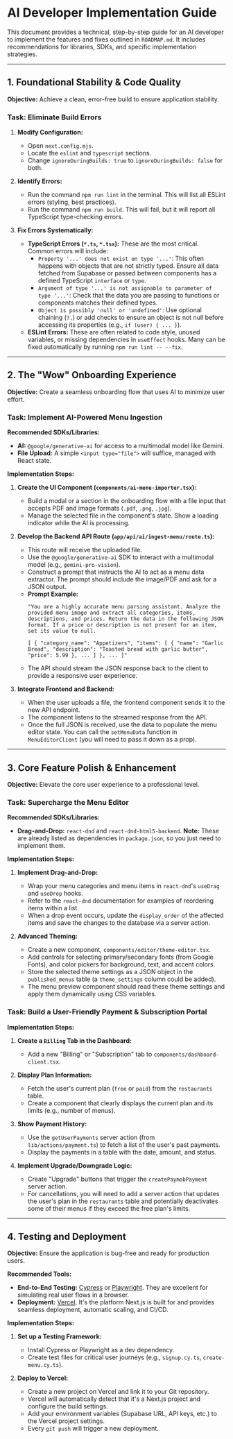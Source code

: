 # AI Developer Implementation Guide

This document provides a technical, step-by-step guide for an AI developer to implement the features and fixes outlined in `ROADMAP.md`. It includes recommendations for libraries, SDKs, and specific implementation strategies.

---

## 1. Foundational Stability & Code Quality

**Objective:** Achieve a clean, error-free build to ensure application stability.

### Task: Eliminate Build Errors

1.  **Modify Configuration:**
    *   Open `next.config.mjs`.
    *   Locate the `eslint` and `typescript` sections.
    *   Change `ignoreDuringBuilds: true` to `ignoreDuringBuilds: false` for both.

2.  **Identify Errors:**
    *   Run the command `npm run lint` in the terminal. This will list all ESLint errors (styling, best practices).
    *   Run the command `npm run build`. This will fail, but it will report all TypeScript type-checking errors.

3.  **Fix Errors Systematically:**
    *   **TypeScript Errors (`*.ts`, `*.tsx`):** These are the most critical. Common errors will include:
        *   `Property '...' does not exist on type '...'`: This often happens with objects that are not strictly typed. Ensure all data fetched from Supabase or passed between components has a defined TypeScript `interface` or `type`.
        *   `Argument of type '...' is not assignable to parameter of type '...'`: Check that the data you are passing to functions or components matches their defined types.
        *   `Object is possibly 'null' or 'undefined'`: Use optional chaining (`?.`) or add checks to ensure an object is not null before accessing its properties (e.g., `if (user) { ... }`).
    *   **ESLint Errors:** These are often related to code style, unused variables, or missing dependencies in `useEffect` hooks. Many can be fixed automatically by running `npm run lint -- --fix`.

---

## 2. The "Wow" Onboarding Experience

**Objective:** Create a seamless onboarding flow that uses AI to minimize user effort.

### Task: Implement AI-Powered Menu Ingestion

**Recommended SDKs/Libraries:**
*   **AI:** `@google/generative-ai` for access to a multimodal model like Gemini.
*   **File Upload:** A simple `<input type="file">` will suffice, managed with React state.

**Implementation Steps:**

1.  **Create the UI Component (`components/ai-menu-importer.tsx`):**
    *   Build a modal or a section in the onboarding flow with a file input that accepts PDF and image formats (`.pdf`, `.png`, `.jpg`).
    *   Manage the selected file in the component's state. Show a loading indicator while the AI is processing.

2.  **Develop the Backend API Route (`app/api/ai/ingest-menu/route.ts`):**
    *   This route will receive the uploaded file.
    *   Use the `@google/generative-ai` SDK to interact with a multimodal model (e.g., `gemini-pro-vision`).
    *   Construct a prompt that instructs the AI to act as a menu data extractor. The prompt should include the image/PDF and ask for a JSON output.
    *   **Prompt Example:**
        ```
        "You are a highly accurate menu parsing assistant. Analyze the provided menu image and extract all categories, items, descriptions, and prices. Return the data in the following JSON format. If a price or description is not present for an item, set its value to null.

        [ { "category_name": "Appetizers", "items": [ { "name": "Garlic Bread", "description": "Toasted bread with garlic butter", "price": 5.99 }, ... ] }, ... ]"
        ```
    *   The API should stream the JSON response back to the client to provide a responsive user experience.

3.  **Integrate Frontend and Backend:**
    *   When the user uploads a file, the frontend component sends it to the new API endpoint.
    *   The component listens to the streamed response from the API.
    *   Once the full JSON is received, use the data to populate the menu editor state. You can call the `setMenuData` function in `MenuEditorClient` (you will need to pass it down as a prop).

---

## 3. Core Feature Polish & Enhancement

**Objective:** Elevate the core user experience to a professional level.

### Task: Supercharge the Menu Editor

**Recommended SDKs/Libraries:**
*   **Drag-and-Drop:** `react-dnd` and `react-dnd-html5-backend`. **Note:** These are already listed as dependencies in `package.json`, so you just need to implement them.

**Implementation Steps:**

1.  **Implement Drag-and-Drop:**
    *   Wrap your menu categories and menu items in `react-dnd`'s `useDrag` and `useDrop` hooks.
    *   Refer to the `react-dnd` documentation for examples of reordering items within a list.
    *   When a drop event occurs, update the `display_order` of the affected items and save the changes to the database via a server action.

2.  **Advanced Theming:**
    *   Create a new component, `components/editor/theme-editor.tsx`.
    *   Add controls for selecting primary/secondary fonts (from Google Fonts), and color pickers for background, text, and accent colors.
    *   Store the selected theme settings as a JSON object in the `published_menus` table (a `theme_settings` column could be added).
    *   The menu preview component should read these theme settings and apply them dynamically using CSS variables.

### Task: Build a User-Friendly Payment & Subscription Portal

**Implementation Steps:**

1.  **Create a `Billing` Tab in the Dashboard:**
    *   Add a new "Billing" or "Subscription" tab to `components/dashboard-client.tsx`.

2.  **Display Plan Information:**
    *   Fetch the user's current plan (`free` or `paid`) from the `restaurants` table.
    *   Create a component that clearly displays the current plan and its limits (e.g., number of menus).

3.  **Show Payment History:**
    *   Use the `getUserPayments` server action (from `lib/actions/payment.ts`) to fetch a list of the user's past payments.
    *   Display the payments in a table with the date, amount, and status.

4.  **Implement Upgrade/Downgrade Logic:**
    *   Create "Upgrade" buttons that trigger the `createPaymobPayment` server action.
    *   For cancellations, you will need to add a server action that updates the user's plan in the `restaurants` table and potentially deactivates some of their menus if they exceed the free plan's limits.

---

## 4. Testing and Deployment

**Objective:** Ensure the application is bug-free and ready for production users.

**Recommended Tools:**
*   **End-to-End Testing:** [Cypress](https://www.cypress.io/) or [Playwright](https://playwright.dev/). They are excellent for simulating real user flows in a browser.
*   **Deployment:** [Vercel](https://vercel.com/). It's the platform Next.js is built for and provides seamless deployment, automatic scaling, and CI/CD.

**Implementation Steps:**

1.  **Set up a Testing Framework:**
    *   Install Cypress or Playwright as a dev dependency.
    *   Create test files for critical user journeys (e.g., `signup.cy.ts`, `create-menu.cy.ts`).

2.  **Deploy to Vercel:**
    *   Create a new project on Vercel and link it to your Git repository.
    *   Vercel will automatically detect that it's a Next.js project and configure the build settings.
    *   Add your environment variables (Supabase URL, API keys, etc.) to the Vercel project settings.
    *   Every `git push` will trigger a new deployment.
